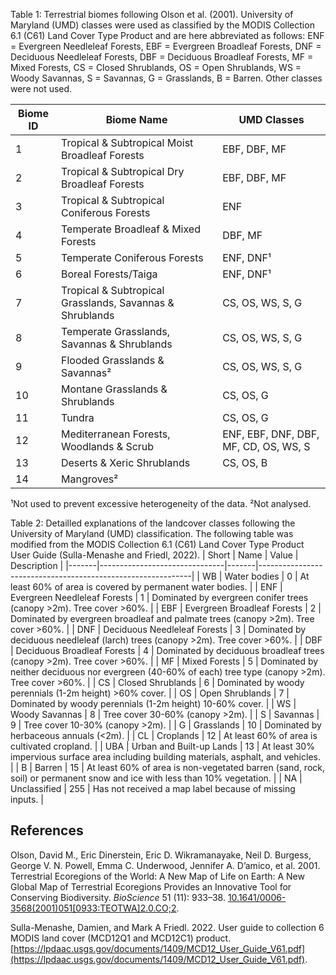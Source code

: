 Table 1: Terrestrial biomes following Olson et al. (2001). University of Maryland (UMD) classes were used as classified by the MODIS Collection 6.1 (C61) Land Cover Type Product and are here abbreviated as follows: ENF = Evergreen Needleleaf Forests, EBF = Evergreen Broadleaf Forests, DNF = Deciduous Needleleaf Forests, DBF = Deciduous Broadleaf Forests, MF = Mixed Forests, CS = Closed Shrublands, OS = Open Shrublands, WS = Woody Savannas, S = Savannas, G = Grasslands, B = Barren. Other classes were not used.

| Biome ID | Biome Name                                               | UMD Classes                           |
|----------|----------------------------------------------------------|---------------------------------------|
| 1        | Tropical & Subtropical Moist Broadleaf Forests           | EBF, DBF, MF                          |
| 2        | Tropical & Subtropical Dry Broadleaf Forests             | EBF, DBF, MF                          |
| 3        | Tropical & Subtropical Coniferous Forests                | ENF                                   |
| 4        | Temperate Broadleaf & Mixed Forests                      | DBF, MF                               |
| 5        | Temperate Coniferous Forests                             | ENF, DNF¹                             |
| 6        | Boreal Forests/Taiga                                     | ENF, DNF¹                             |
| 7        | Tropical & Subtropical Grasslands, Savannas & Shrublands | CS, OS, WS, S, G                      |
| 8        | Temperate Grasslands, Savannas & Shrublands              | CS, OS, WS, S, G                      |
| 9        | Flooded Grasslands & Savannas²                           | CS, OS, WS, S, G                      |
| 10       | Montane Grasslands & Shrublands                          | CS, OS, G                             |
| 11       | Tundra                                                   | CS, OS, G                             |
| 12       | Mediterranean Forests, Woodlands & Scrub                 | ENF, EBF, DNF, DBF, MF, CD, OS, WS, S |
| 13       | Deserts & Xeric Shrublands                               | CS, OS, B                             |
| 14       | Mangroves²                                               |                                       |

¹Not used to prevent excessive heterogeneity of the data. ²Not analysed.


Table 2: Detailled explanations of the landcover classes following the University of Maryland (UMD) classification. The following table was modified from the MODIS Collection 6.1 (C61) Land Cover Type Product User Guide (Sulla-Menashe and Friedl, 2022).
| Short | Name                          | Value | Description |
|-------|-------------------------------|-------|-------------------------------------------------------------|
| WB    | Water bodies                  | 0     | At least 60% of area is covered by permanent water bodies. |
| ENF   | Evergreen Needleleaf Forests  | 1     | Dominated by evergreen conifer trees (canopy >2m). Tree cover >60%. |
| EBF   | Evergreen Broadleaf Forests   | 2     | Dominated by evergreen broadleaf and palmate trees (canopy >2m). Tree cover >60%. |
| DNF   | Deciduous Needleleaf Forests  | 3     | Dominated by deciduous needleleaf (larch) trees (canopy >2m). Tree cover >60%. |
| DBF   | Deciduous Broadleaf Forests   | 4     | Dominated by deciduous broadleaf trees (canopy >2m). Tree cover >60%. |
| MF    | Mixed Forests                 | 5     | Dominated by neither deciduous nor evergreen (40-60% of each) tree type (canopy >2m). Tree cover >60%. |
| CS    | Closed Shrublands             | 6     | Dominated by woody perennials (1-2m height) >60% cover. |
| OS    | Open Shrublands               | 7     | Dominated by woody perennials (1-2m height) 10-60% cover. |
| WS    | Woody Savannas                | 8     | Tree cover 30-60% (canopy >2m). |
| S     | Savannas                      | 9     | Tree cover 10-30% (canopy >2m). |
| G     | Grasslands                    | 10    | Dominated by herbaceous annuals (<2m). |
| CL    | Croplands                     | 12    | At least 60% of area is cultivated cropland. |
| UBA   | Urban and Built-up Lands      | 13    | At least 30% impervious surface area including building materials, asphalt, and vehicles. |
| B     | Barren                        | 15    | At least 60% of area is non-vegetated barren (sand, rock, soil) or permanent snow and ice with less than 10% vegetation. |
| NA    | Unclassified                  | 255   | Has not received a map label because of missing inputs. |

## References
Olson, David M., Eric Dinerstein, Eric D. Wikramanayake, Neil D. Burgess, George V. N. Powell, Emma C. Underwood, Jennifer A. D’amico, et al. 2001. Terrestrial Ecoregions of the World: A New Map of Life on Earth: A New Global Map of Terrestrial Ecoregions Provides an Innovative Tool for Conserving Biodiversity. *BioScience* 51 (11): 933–38. [10.1641/0006-3568(2001)051[0933:TEOTWA]2.0.CO;2](https://doi.org/10.1641/0006-3568(2001)051[0933:TEOTWA]2.0.CO;2).

Sulla-Menashe, Damien, and Mark A Friedl. 2022. User guide to collection 6 MODIS land cover (MCD12Q1 and MCD12C1) product. [https://lpdaac.usgs.gov/documents/1409/MCD12_User_Guide_V61.pdf](https://lpdaac.usgs.gov/documents/1409/MCD12_User_Guide_V61.pdf).
